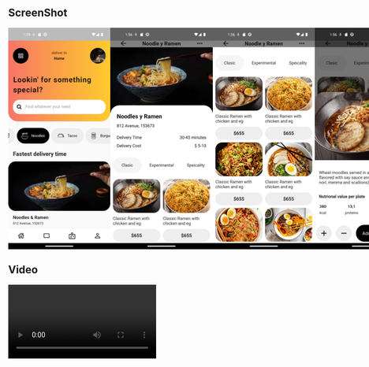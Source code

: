 <h2>
ScreenShot
</h2>
<div style="display: flex;justify-content: space-between ;width: 800px; ">
    <img src="https://github.com/EJPradoB/app_delivery_restaurant/blob/main/assets/ImagenesGIT/delibery_img_1.png" style="width: 210px; height: 450px;" alt="">
    <img src="https://github.com/EJPradoB/app_delivery_restaurant/blob/main/assets/ImagenesGIT/2.png" style="width: 210px; height: 450px;" alt="">
    <img src="https://github.com/EJPradoB/app_delivery_restaurant/blob/main/assets/ImagenesGIT/3.png" style="width: 210px; height: 450px;" alt="">
    <img src="https://github.com/EJPradoB/app_delivery_restaurant/blob/main/assets/ImagenesGIT/4.png" style="width: 210px; height: 450px;" alt="">
    
       
</div>
<h2>
Video
</h2>
<video  controls src="https://github.com/EJPradoB/app_delivery_restaurant/blob/main/assets/videoGit/video_demotracion.mp4" autoplay poster="">
            Tu navegador no admite el elemento <code>video</code>.
</video>
